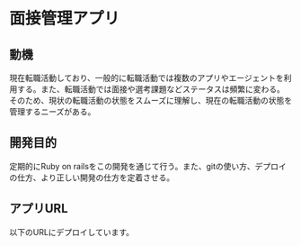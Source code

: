 <h1>面接管理アプリ</h1>
<h2>動機</h2>
現在転職活動しており、一般的に転職活動では複数のアプリやエージェントを利用する。また、転職活動では面接や選考課題などステータスは頻繁に変わる。<br>
そのため、現状の転職活動の状態をスムーズに理解し、現在の転職活動の状態を管理するニーズがある。

<h2>開発目的</h2>
定期的にRuby on railsをこの開発を通じて行う。また、gitの使い方、デプロイの仕方、より正しい開発の仕方を定着させる。

<h2>アプリURL</h2>
以下のURLにデプロイしています。
